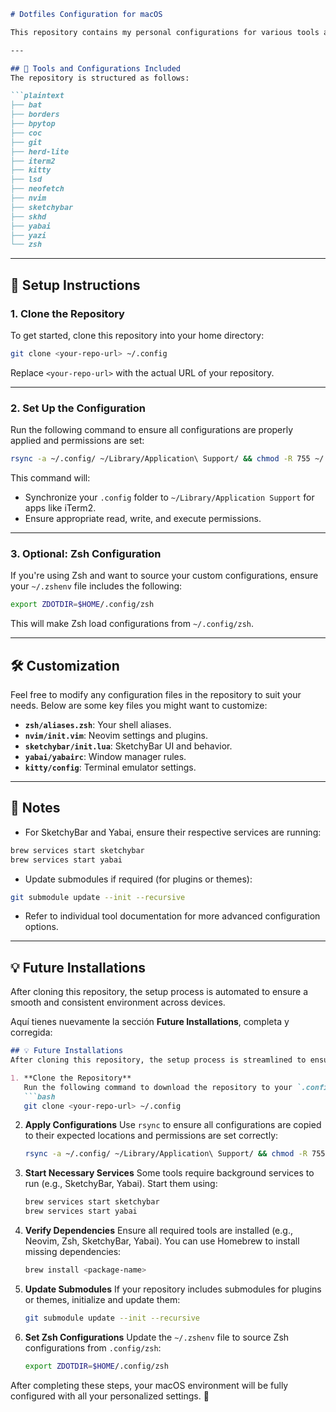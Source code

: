 ```markdown
# Dotfiles Configuration for macOS

This repository contains my personal configurations for various tools and applications, stored in the `~/.config` directory. It is designed to streamline the setup process for future macOS installations.

---

## 🔧 Tools and Configurations Included
The repository is structured as follows:

```plaintext
├── bat
├── borders
├── bpytop
├── coc
├── git
├── herd-lite
├── iterm2
├── kitty
├── lsd
├── neofetch
├── nvim
├── sketchybar
├── skhd
├── yabai
├── yazi
└── zsh
```

---

## 🚀 Setup Instructions

### 1. Clone the Repository
To get started, clone this repository into your home directory:

```bash
git clone <your-repo-url> ~/.config
```

Replace `<your-repo-url>` with the actual URL of your repository.

---

### 2. Set Up the Configuration
Run the following command to ensure all configurations are properly applied and permissions are set:

```bash
rsync -a ~/.config/ ~/Library/Application\ Support/ && chmod -R 755 ~/.config
```

This command will:
- Synchronize your `.config` folder to `~/Library/Application Support` for apps like iTerm2.
- Ensure appropriate read, write, and execute permissions.

---

### 3. Optional: Zsh Configuration
If you're using Zsh and want to source your custom configurations, ensure your `~/.zshenv` file includes the following:

```bash
export ZDOTDIR=$HOME/.config/zsh
```

This will make Zsh load configurations from `~/.config/zsh`.

---

## 🛠 Customization
Feel free to modify any configuration files in the repository to suit your needs. Below are some key files you might want to customize:

- **`zsh/aliases.zsh`**: Your shell aliases.
- **`nvim/init.vim`**: Neovim settings and plugins.
- **`sketchybar/init.lua`**: SketchyBar UI and behavior.
- **`yabai/yabairc`**: Window manager rules.
- **`kitty/config`**: Terminal emulator settings.

---

## 📄 Notes
- For SketchyBar and Yabai, ensure their respective services are running:

```bash
brew services start sketchybar
brew services start yabai
```

- Update submodules if required (for plugins or themes):

```bash
git submodule update --init --recursive
```

- Refer to individual tool documentation for more advanced configuration options.

---

## 💡 Future Installations
After cloning this repository, the setup process is automated to ensure a smooth and consistent environment across devices.

Aquí tienes nuevamente la sección **Future Installations**, completa y corregida:

```markdown
## 💡 Future Installations
After cloning this repository, the setup process is streamlined to ensure a smooth and consistent environment across devices. Here are the steps to follow:

1. **Clone the Repository**
   Run the following command to download the repository to your `.config` directory:
   ```bash
   git clone <your-repo-url> ~/.config
   ```

2. **Apply Configurations**
   Use `rsync` to ensure all configurations are copied to their expected locations and permissions are set correctly:
   ```bash
   rsync -a ~/.config/ ~/Library/Application\ Support/ && chmod -R 755 ~/.config
   ```

3. **Start Necessary Services**
   Some tools require background services to run (e.g., SketchyBar, Yabai). Start them using:
   ```bash
   brew services start sketchybar
   brew services start yabai
   ```

4. **Verify Dependencies**
   Ensure all required tools are installed (e.g., Neovim, Zsh, SketchyBar, Yabai). You can use Homebrew to install missing dependencies:
   ```bash
   brew install <package-name>
   ```

5. **Update Submodules**
   If your repository includes submodules for plugins or themes, initialize and update them:
   ```bash
   git submodule update --init --recursive
   ```

6. **Set Zsh Configurations**
   Update the `~/.zshenv` file to source Zsh configurations from `.config/zsh`:
   ```bash
   export ZDOTDIR=$HOME/.config/zsh
   ```

After completing these steps, your macOS environment will be fully configured with all your personalized settings. 🎉
```
